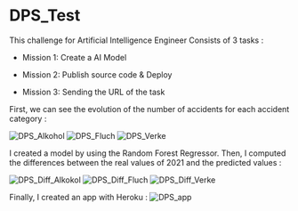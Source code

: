 # DPS_Test
This challenge for Artificial Intelligence Engineer Consists of 3 tasks :

  - Mission 1: Create a AI Model

  - Mission 2: Publish source code & Deploy

  - Mission 3: Sending the URL of the task

First, we can see the evolution of the number of accidents for each accident category :

![DPS_Alkohol](https://user-images.githubusercontent.com/49405456/225892611-3d41419d-d712-40fb-90f6-61adc52a16fd.png)
![DPS_Fluch](https://user-images.githubusercontent.com/49405456/225892642-e2face39-1e56-486b-bbb5-2fdefeef41eb.png)
![DPS_Verke](https://user-images.githubusercontent.com/49405456/225892649-ab96c5af-c611-491d-b039-749afb0a7780.png)

I created a model by using the Random Forest Regressor. Then, I computed the differences between the real values of 2021 and the predicted values :

![DPS_Diff_Alkokol](https://user-images.githubusercontent.com/49405456/225893585-235064e9-bfc9-4c54-a113-2683b6a29034.png)
![DPS_Diff_Fluch](https://user-images.githubusercontent.com/49405456/225893592-ee8155b3-e6c9-4764-b3db-bcad29723adf.png)
![DPS_Diff_Verke](https://user-images.githubusercontent.com/49405456/225893603-536a8af6-f95c-4824-b3d2-f974ae4b2024.png)


Finally, I created an app  with Heroku :
![DPS_app](https://user-images.githubusercontent.com/49405456/225895913-8373b4b3-ce94-4a45-b3fd-4745ec8587c0.png)
